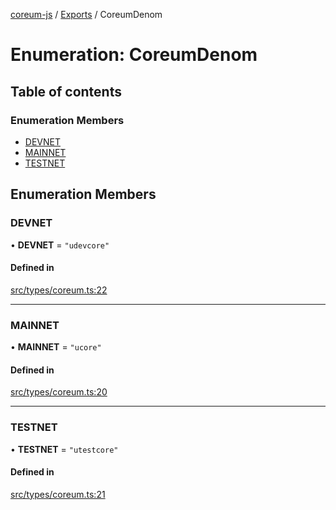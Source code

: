 [coreum-js](../README.md) / [Exports](../modules.md) / CoreumDenom

# Enumeration: CoreumDenom

## Table of contents

### Enumeration Members

- [DEVNET](CoreumDenom.md#devnet)
- [MAINNET](CoreumDenom.md#mainnet)
- [TESTNET](CoreumDenom.md#testnet)

## Enumeration Members

### DEVNET

• **DEVNET** = ``"udevcore"``

#### Defined in

[src/types/coreum.ts:22](https://github.com/CooperFoundation/coreum-js/blob/d106c53/src/types/coreum.ts#L22)

___

### MAINNET

• **MAINNET** = ``"ucore"``

#### Defined in

[src/types/coreum.ts:20](https://github.com/CooperFoundation/coreum-js/blob/d106c53/src/types/coreum.ts#L20)

___

### TESTNET

• **TESTNET** = ``"utestcore"``

#### Defined in

[src/types/coreum.ts:21](https://github.com/CooperFoundation/coreum-js/blob/d106c53/src/types/coreum.ts#L21)
